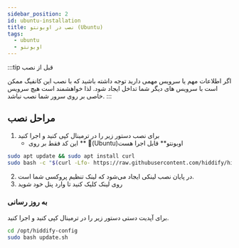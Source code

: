 ```yaml
---
sidebar_position: 2
id: ubuntu-installation
title: نصب در اوبونتو (Ubuntu)
tags:
  - ubuntu
  - اوبونتو
---
```


:::tip قبل از نصب

اگر اطلاعات مهم یا سرویس مهمی دارید توجه داشته باشید که با نصب این کانفیگ ممکن است با سرویس های دیگر شما تداخل ایجاد شود. لذا خواهشمند است هیچ سرویس خاصی بر روی سرور شما نصب نباشد.
:::

## مراحل نصب

1. برای نصب دستور زیر را در ترمینال کپی کنید و اجرا کنید
   - این کد فقط بر روی ** (َUbuntu)اوبونتو** قابل اجرا هست

```bash
sudo apt update && sudo apt install curl
sudo bash -c "$(curl -Lfo- https://raw.githubusercontent.com/hiddify/hiddify-config/main/common/download_install.sh)"
```

2. در پایان نصب لینکی ایجاد می‌شود که لینک تنظیم پروکسی شما است.
3. روی لینک کلیک کنید تا وارد پنل خود شوید

### به روز رسانی

برای آپدیت دستی دستور زیر را در ترمینال کپی کنید و اجرا کنید.

```bash
cd /opt/hiddify-config
sudo bash update.sh
```

<!--
#### پشتیبانی از CDN (اختیاری)

برای سرعت بالاتر و گذر از اینترانت کافی است که یک دامنه خریداری کنید (برای مثال از
[اینجا به قیمت ۱ دلار](https://www.namecheap.com/promos/99-cent-domain-names/)
یا
[اینجا رایگان](https://www.freenom.com/)

- قبل از خرید دامنه ابتدا دامنه را چک کنید که در ابرآروان مورد پذیرش قرار دهد
- سپس یک اکانت در ابرآروان ایجاد کنید میتوانید با یک شماره خارجی اینکار را انجام دهید
- سپس nameserver بر روی دامنه ای که خریداری کرده اید را مطابق اعلامی ابرآروان پر کنید
- سپس روی زیر دامنه دلخواه، آی پی سرور را تنظیم کنید و تیک کلود سرویس را تنظیم کنید و سپس به جای `myservice.hiddify.com` زیردامنه جدید خود را تنظیم کنید. لازم است این زیر دامنه با دامنه ای که در بالا انتخاب کرده اید متفاوت باشد.
- سپس لینک زیر را با تغییر در نامه دامنه در مرورگر جهت مشاهده تنظیمات باز کنید.

در زیر توضیحات با تصویر نشان داده شده است.

---

#### Arvancloud setup

4. Log in to the Arvancloud account and add your domain.

```
Domain List > Add new domains
```

![Arvancloud dashboard > Add new domain](https://raw.githubusercontent.com/WeAreMahsaAmini/FreeInternet/main/protocols/media/arvanclound_adddomain.jpg "Click on Add new domain")

Then:

- Enter your domain name
- Select Free plan
- Skip DNS Records
- Note the nameservers presented on the last step

![Add new domain > Nameservers](https://raw.githubusercontent.com/WeAreMahsaAmini/FreeInternet/main/protocols/media/arvanclound_nameservers.jpg "Copy these nameservers")

- Go to your domain registrar (the website where you bought your domain, e.g. Godaddy, Namecheap, ...)
- Update the nameservers to the one you got in Arvancloud (after adding the domain).

After your domain nameservers changed successfully (depending on the registrar, it can take a few hours, but it's usually quite fast), your domain is now using Arvancloud DNS.

5. Connect your domain to your server's IP address using `A` records. Make sure the `Cloud Service` option is enabled for each record.
   ![Add new domain > Nameservers](https://raw.githubusercontent.com/WeAreMahsaAmini/FreeInternet/main/protocols/media/arvanclound_add_dns.jpg "Enable cloud services")

6. Go to `HTTPS settings` on the navbar, select `Issue certificate`. It will take around 30 minutes for the certificate to be ready.

7. After the certificate is issued, enable the `Activate HTTPS` option.
   ![HTTPS Settings > Activate HTTPS](https://raw.githubusercontent.com/WeAreMahsaAmini/FreeInternet/main/protocols/media/arvanclound_https.jpg "Enable cloud services")

توضیحات بخش CDN برگرفته از دوستان
[FreeInternet](https://github.com/WeAreMahsaAmini/FreeInternet/tree/main/protocols/shadowsocks-v2ray-tls) -->
